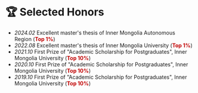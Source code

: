 # 🏆 Selected Honors
- *2024.02* Excellent master's thesis of Inner Mongolia Autonomous Region (**<font color="#C00000">Top 1%</font>**)
- *2022.08* Excellent master's thesis of Inner Mongolia University (**<font color="#C00000">Top 1%</font>**)
- *2021.10* First Prize of "Academic Scholarship for Postgraduates", Inner Mongolia University (**<font color="#C00000">Top 10%</font>**)
- *2020.10* First Prize of "Academic Scholarship for Postgraduates", Inner Mongolia University (**<font color="#C00000">Top 10%</font>**)
- *2019.10* First Prize of "Academic Scholarship for Postgraduates", Inner Mongolia University (**<font color="#C00000">Top 10%</font>**)
